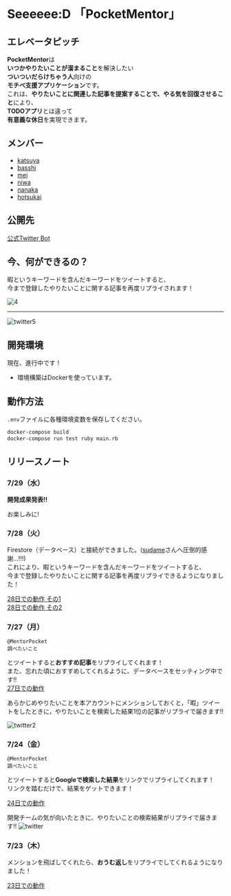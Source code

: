 # Seeeeee:D 「PocketMentor」

## エレベータピッチ

**PocketMentor**は  
**いつかやりたいことが溜まること**を解決したい  
**ついついだらけちゃう人**向けの  
**モチベ支援アプリケーション**です。  
これは、**やりたいことに関連した記事を提案することで、やる気を回復させること**により、  
**TODOアプリ**とは違って  
**有意義な休日**を実現できます。  

## メンバー

- [katsuya](https://github.com/KindMaple)
- [basshi](https://github.com/Kurorie)
- [mei](https://github.com/mei28)
- [niwa](https://github.com/yjunya)
- [nanaka](https://github.com/nanaka0012)
- [hotsukai](https://github.com/Hotsukai)

## 公開先

[公式Twitter Bot](https://twitter.com/MentorPocket)

## 今、何ができるの？

暇というキーワードを含んだキーワードをツイートすると、  
今まで登録したやりたいことに関する記事を再度リプライされます！

![4](https://user-images.githubusercontent.com/50493355/88658600-a66b0400-d10e-11ea-947b-70b6eafce628.png)

---

![twitter5](https://user-images.githubusercontent.com/50493355/88658595-a539d700-d10e-11ea-8b2f-8edf0de0873f.png)

## 開発環境

現在、進行中です！

- 環境構築はDockerを使っています。

## 動作方法

`.env`ファイルに各種環境変数を保存してください。

```bash
docker-compose build
docker-compose run test ruby main.rb
```

## リリースノート

### 7/29（水）

**開発成果発表!!**

お楽しみに!

### 7/28（火）

Firestore（データベース）と接続ができました。([sudame](https://github.com/sudame)さんへ圧倒的感謝...!!!)  
これにより、暇というキーワードを含んだキーワードをツイートすると、  
今まで登録したやりたいことに関する記事を再度リプライできるようになりました！

[28日での動作 その1](https://twitter.com/hotsu_create/status/1288048397069348865)  
[28日での動作 その2](https://twitter.com/hotsu_create/status/1288068251675590656)

### 7/27（月）

```Twitter
@MentorPocket
調べたいこと
```

とツイートすると**おすすめ記事**をリプライしてくれます！  
また、忘れた頃におすすめしてくれるように、データベースをセッティング中です!!  
[27日での動作](https://twitter.com/nanaka0012/status/1287656868546895872)

あらかじめやりたいことを本アカウントにメンションしておくと，「暇」ツイートをしたときに，やりたいことを検索した結果1位の記事がリプライで届きます!!

![twitter2](https://user-images.githubusercontent.com/50493355/88524283-1b1d4000-d034-11ea-9daa-aa8e6402ab6b.png)

### 7/24（金）

```Twitter
@MentorPocket
調べたいこと
```

とツイートすると**Googleで検索した結果**をリンクでリプライしてくれます！  
リンクを踏むだけで、結果をゲットできます！  

[24日での動作](https://twitter.com/hotsukai_mast/status/1286567105609863168)

開発チームの気が向いたときに、やりたいことの検索結果がリプライで届きます!!
![twitter](https://user-images.githubusercontent.com/50493355/88377808-ce8af800-cdda-11ea-8cf1-ec872f0c44e8.png)


### 7/23（木）

メンションを飛ばしてくれたら、**おうむ返し**をリプライでしてくれるようになりました！

[23日での動作](https://twitter.com/hotsukai_mast/status/1286479605306503168)
